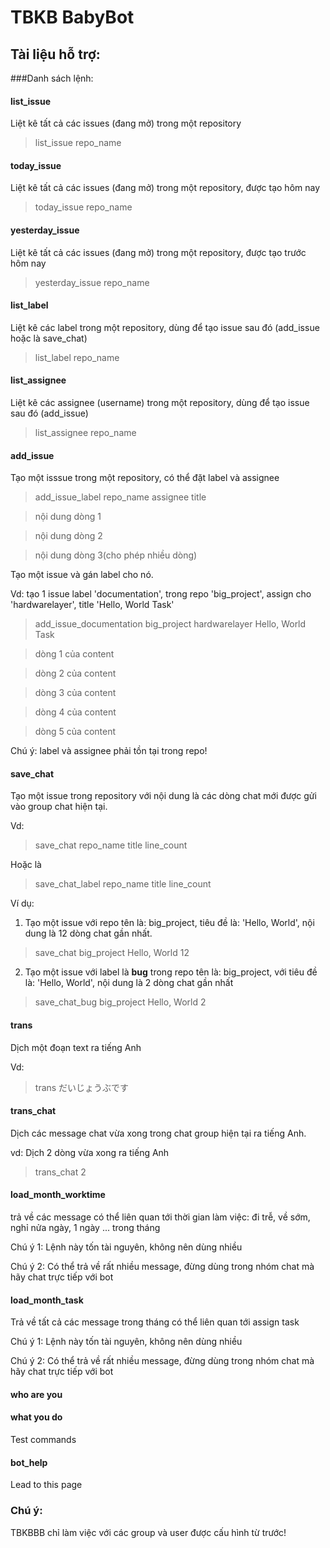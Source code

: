 # TBKB BabyBot

## Tài liệu hỗ trợ:

###Danh sách lệnh:

#### list_issue

Liệt kê tất cả các issues (đang mở) trong một repository

> list_issue repo_name

#### today_issue

Liệt kê tất cả các issues (đang mở) trong một repository, được tạo hôm nay

> today_issue repo_name

#### yesterday_issue

Liệt kê tất cả các issues (đang mở) trong một repository, được tạo trước hôm nay

> yesterday_issue repo_name

#### list_label

Liệt kê các label trong một repository, dùng để tạo issue sau đó (add_issue hoặc là save_chat)

> list_label repo_name

#### list_assignee

Liệt kê các assignee (username) trong một repository, dùng để tạo issue sau đó (add_issue)

> list_assignee repo_name

#### add_issue

Tạo một isssue trong một repository, có thể đặt label và assignee

> add_issue_label repo_name assignee title

>  nội dung dòng 1

>  nội dung dòng 2

>  nội dung dòng 3(cho phép nhiều dòng)

Tạo một issue và gán label cho nó.

Vd: tạo 1 issue label 'documentation', trong repo 'big_project', assign cho 'hardwarelayer', title 'Hello, World Task'

> add_issue_documentation big_project hardwarelayer Hello, World Task

> dòng 1 của content

> dòng 2 của content

> dòng 3 của content

> dòng 4 của content

> dòng 5 của content

Chú ý: label và assignee phải tồn tại trong repo!

#### save_chat

Tạo một issue trong repository với nội dung là các dòng chat mới được gửi vào group chat hiện tại.

Vd: 

> save_chat repo_name title line_count

Hoặc là

> save_chat_label repo_name title line_count

Ví dụ:

1. Tạo một issue với repo tên là: big_project, tiêu đề là: 'Hello, World', nội dung là 12 dòng chat gần nhất.

> save_chat big_project Hello, World 12

2. Tạo một issue với label là **bug** trong repo tên là: big_project, với tiêu đề là: 'Hello, World', nội dung là 2 dòng chat gần nhất

> save_chat_bug big_project Hello, World 2

#### trans

Dịch một đoạn text ra tiếng Anh

Vd:

> trans だいじょうぶです


#### trans_chat

Dịch các message chat vừa xong trong chat group hiện tại ra tiếng Anh.

vd: Dịch 2 dòng vừa xong ra tiếng Anh

> trans_chat 2

#### load_month_worktime

trả về các message có thể liên quan tới thời gian làm việc: đi trễ, về sớm, nghỉ nửa ngày, 1 ngày ... trong tháng

Chú ý 1: Lệnh này tốn tài nguyên, không nên dùng nhiều

Chú ý 2: Có thể trả về rất nhiều message, đừng dùng trong nhóm chat mà hãy chat trực tiếp với bot

#### load_month_task

Trả về tất cả các message trong tháng có thể liên quan tới assign task

Chú ý 1: Lệnh này tốn tài nguyên, không nên dùng nhiều

Chú ý 2: Có thể trả về rất nhiều message, đừng dùng trong nhóm chat mà hãy chat trực tiếp với bot

#### who are you

#### what you do

Test commands

#### bot_help

Lead to this page


### Chú ý:

TBKBBB chỉ làm việc với các group và user được cấu hình từ trước!


